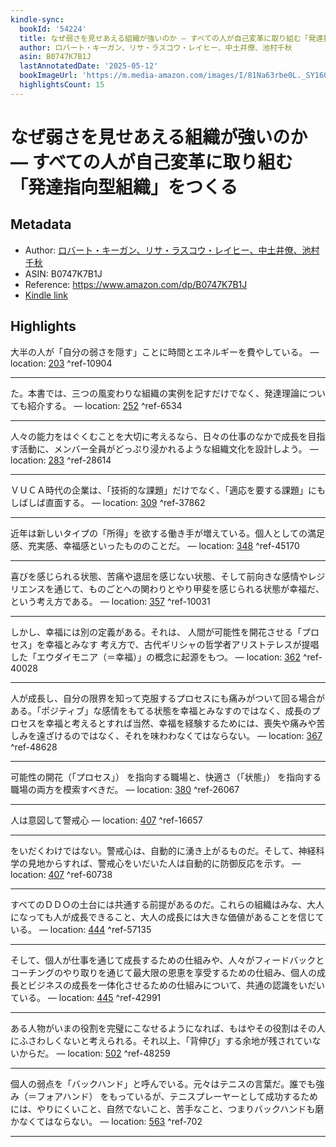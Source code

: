 ```yaml
---
kindle-sync:
  bookId: '54224'
  title: なぜ弱さを見せあえる組織が強いのか ― すべての人が自己変革に取り組む「発達指向型組織」をつくる
  author: ロバート・キーガン、リサ・ラスコウ・レイヒー、中土井僚、池村千秋
  asin: B0747K7B1J
  lastAnnotatedDate: '2025-05-12'
  bookImageUrl: 'https://m.media-amazon.com/images/I/81Na63rbe0L._SY160.jpg'
  highlightsCount: 15
---
```

# なぜ弱さを見せあえる組織が強いのか ― すべての人が自己変革に取り組む「発達指向型組織」をつくる
## Metadata
* Author: [ロバート・キーガン、リサ・ラスコウ・レイヒー、中土井僚、池村千秋](https://www.amazon.comundefined)
* ASIN: B0747K7B1J
* Reference: https://www.amazon.com/dp/B0747K7B1J
* [Kindle link](kindle://book?action=open&asin=B0747K7B1J)

## Highlights
大半の人が「自分の弱さを隠す」ことに時間とエネルギーを費やしている。 — location: [203](kindle://book?action=open&asin=B0747K7B1J&location=203) ^ref-10904

---
た。本書では、三つの風変わりな組織の実例を記すだけでなく、発達理論についても紹介する。 — location: [252](kindle://book?action=open&asin=B0747K7B1J&location=252) ^ref-6534

---
人々の能力をはぐくむことを大切に考えるなら、日々の仕事のなかで成長を目指す活動に、メンバー全員がどっぷり浸かれるような組織文化を設計しよう。 — location: [283](kindle://book?action=open&asin=B0747K7B1J&location=283) ^ref-28614

---
ＶＵＣＡ時代の企業は、「技術的な課題」だけでなく、「適応を要する課題」にもしばしば直面する。 — location: [309](kindle://book?action=open&asin=B0747K7B1J&location=309) ^ref-37862

---
近年は新しいタイプの「所得」を欲する働き手が増えている。個人としての満足感、充実感、幸福感といったもののことだ。 — location: [348](kindle://book?action=open&asin=B0747K7B1J&location=348) ^ref-45170

---
喜びを感じられる状態、苦痛や退屈を感じない状態、そして前向きな感情やレジリエンスを通じて、ものごとへの関わりとやり甲斐を感じられる状態が幸福だ、という考え方である。 — location: [357](kindle://book?action=open&asin=B0747K7B1J&location=357) ^ref-10031

---

しかし、幸福には別の定義がある。それは、 人間が可能性を開花させる「プロセス」を幸福とみなす 考え方で、古代ギリシャの哲学者アリストテレスが提唱した「エウダイモニア（＝幸福）」の概念に起源をもつ。 — location: [362](kindle://book?action=open&asin=B0747K7B1J&location=362) ^ref-40028

---
人が成長し、自分の限界を知って克服するプロセスにも痛みがついて回る場合がある。「ポジティブ」な感情をもてる状態を幸福とみなすのではなく、成長のプロセスを幸福と考えるとすれば当然、幸福を経験するためには、喪失や痛みや苦しみを遠ざけるのではなく、それを味わわなくてはならない。 — location: [367](kindle://book?action=open&asin=B0747K7B1J&location=367) ^ref-48628

---
可能性の開花（「プロセス」） を指向する職場と、快適さ（「状態」） を指向する職場の両方を模索すべきだ。 — location: [380](kindle://book?action=open&asin=B0747K7B1J&location=380) ^ref-26067

---
人は意図して警戒心 — location: [407](kindle://book?action=open&asin=B0747K7B1J&location=407) ^ref-16657

---
をいだくわけではない。警戒心は、自動的に湧き上がるものだ。そして、神経科学の見地からすれば、警戒心をいだいた人は自動的に防御反応を示す。 — location: [407](kindle://book?action=open&asin=B0747K7B1J&location=407) ^ref-60738

---
すべてのＤＤＯの土台には共通する前提があるのだ。これらの組織はみな、大人になっても人が成長できること、大人の成長には大きな価値があることを信じている。 — location: [444](kindle://book?action=open&asin=B0747K7B1J&location=444) ^ref-57135

---
そして、個人が仕事を通じて成長するための仕組みや、人々がフィードバックとコーチングのやり取りを通じて最大限の恩恵を享受するための仕組み、個人の成長とビジネスの成長を一体化させるための仕組みについて、共通の認識をいだいている。 — location: [445](kindle://book?action=open&asin=B0747K7B1J&location=445) ^ref-42991

---
ある人物がいまの役割を完璧にこなせるようになれば、もはやその役割はその人にふさわしくないと考えられる。それ以上、「背伸び」する余地が残されていないからだ。 — location: [502](kindle://book?action=open&asin=B0747K7B1J&location=502) ^ref-48259

---
個人の弱点を「バックハンド」と呼んでいる。元々はテニスの言葉だ。誰でも強み（＝フォアハンド） をもっているが、テニスプレーヤーとして成功するためには、やりにくいこと、自然でないこと、苦手なこと、つまりバックハンドも磨かなくてはならない。 — location: [563](kindle://book?action=open&asin=B0747K7B1J&location=563) ^ref-702

---
